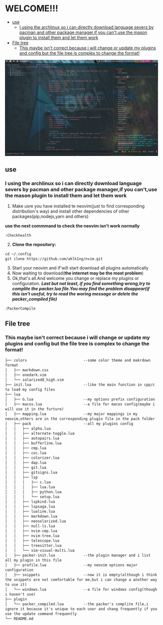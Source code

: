# WELCOME!!!
<!-- vim-markdown-toc GFM -->

* [use](#use)
  * [I using the archlinux so i can directly download language severs by pacman and other package manager,if you can't,use the mason plugin to install them and let them work](#i-using-the-archlinux-so-i-can-directly-download-language-severs-by-pacman-and-other-package-managerif-you-cantuse-the-mason-plugin-to-install-them-and-let-them-work)
* [File tree](#file-tree)
  * [This maybe isn't correct because i will change or update my plugins and config but the file tree is complex to change the format!](#this-maybe-isnt-correct-because-i-will-change-or-update-my-plugins-and-config-but-the-file-tree-is-complex-to-change-the-format)

<!-- vim-markdown-toc -->
![screenshot](./2022-10-31_21-57.png)
## use
### I using the archlinux so i can directly download language severs by pacman and other package manager,if you can't,use the mason plugin to install them and let them work
1. Make usre you have installed te neovim(just to find corresponding distribution's way) and install other dependencies of other packages(pip,nodejs,yarn and others)

**use the next commmand to check the neovim isn't work normally** 
```plaintext
:Checkhealth
```
2. **Clone the repository:**
```plaintext
cd ~/.config
git clone https://github.com/aklk1ng/nvim.git
```
3. Start your neovim and if'will start download all plugins automatically
4. Now waiting to download(**the internet may be the most problem**)
5. Ok,that's all.And welcome you change or replace my plugins or configuration.
***Last but not least, if you find something wrong,try to complite the packer.lua file.You may find the problem disappear(if this isn't useful, try to read the woring message or delete the packer_compiled file)***
```plaintext
:PackerCompile
```
## File tree
### This maybe isn't correct because i will change or update my plugins and config but the file tree is complex to change the format!

```dir
├── colors                          --some color theme and makrdown format
│   ├── markdown.css
│   ├── onedark.vim
│   └── solarized8_high.vim
├── init.lua                        --like the main function in cpp/c to load my config files
├── lua
│   ├── G.lua                       --my options prefix configuration
│   ├── macos.lua                   --a file for macos config(maybe i will use it in the furture)
│   ├── mapping.lua                 --my major mappings in my neovim,others are in the corresponding plugin file in the pack folder
│   ├── pack                        --all my plugins config
│   │   ├── alpha.lua
│   │   ├── alternate-toggle.lua
│   │   ├── autopairs.lua
│   │   ├── bufferline.lua
│   │   ├── cmp.lua
│   │   ├── coc.lua
│   │   ├── colorizer.lua
│   │   ├── dap.lua
│   │   ├── git.lua
│   │   ├── gitsigns.lua
│   │   ├── lsp
│   │   │   ├── c.lua
│   │   │   ├── lua.lua
│   │   │   ├── python.lua
│   │   │   └── setup.lua
│   │   ├── lspkind.lua
│   │   ├── lspsaga.lua
│   │   ├── lualine.lua
│   │   ├── markdown.lua
│   │   ├── neosolarized.lua
│   │   ├── null-ls.lua
│   │   ├── nvim-cmp.lua
│   │   ├── nvim-tree.lua
│   │   ├── telescope.lua
│   │   ├── treesitter.lua
│   │   └── vim-visual-multi.lua
│   ├── packer-init.lua             --the plugin manager and i list all my plugin in this file
│   ├── profile.lua                 --my neovim options major configuration
│   ├── snippets                    --now it is empty(although i think the snippets are not comfortable for me,but i can change a another way to use it)
│   └── windows.lua                 --a file for windows config(though i haven't use)
├── plugin
│   └── packer_compiled.lua         --the packer's complite file,i ignore it because it's unique to each user and chang frequently if you use the update command frequently
└── README.md
```
